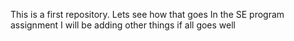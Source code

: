 This is a first repository. Lets see how that goes
In the SE program assignment
I will be adding other things if all goes well
